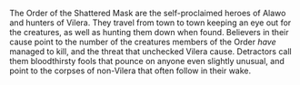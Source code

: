 The Order of the Shattered Mask are the self-proclaimed heroes of Alawo and hunters of Vilera. They travel from town to town keeping an eye out for the creatures, as well as hunting them down when found. Believers in their cause point to the number of the creatures members of the Order _have_ managed to kill, and the threat that unchecked Vilera cause. Detractors call them bloodthirsty fools that pounce on anyone even slightly unusual, and point to the corpses of non-Vilera that often follow in their wake.